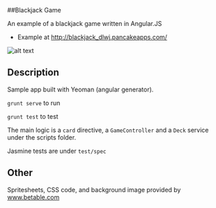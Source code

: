 ##Blackjack Game


An example of a blackjack game written in Angular.JS

  - Example at http://blackjack_dlwj.pancakeapps.com/

![alt text](http://i.imgur.com/6jd8v8il.jpg "Logo Title Text 1")


Description
----

Sample app built with Yeoman (angular generator).

`grunt serve` to run

`grunt test` to test

The main logic is a `card` directive, a `GameController` and a `Deck` service
under the scripts folder.

Jasmine tests are under `test/spec`

Other
----

Spritesheets, CSS code, and background image provided by www.betable.com


